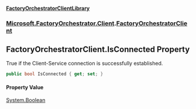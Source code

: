 #### [FactoryOrchestratorClientLibrary](./FactoryOrchestratorClientLibrary.md 'FactoryOrchestratorClientLibrary')
### [Microsoft.FactoryOrchestrator.Client](./Microsoft-FactoryOrchestrator-Client.md 'Microsoft.FactoryOrchestrator.Client').[FactoryOrchestratorClient](./Microsoft-FactoryOrchestrator-Client-FactoryOrchestratorClient.md 'Microsoft.FactoryOrchestrator.Client.FactoryOrchestratorClient')
## FactoryOrchestratorClient.IsConnected Property
True if the Client-Service connection is successfully established.  
```csharp
public bool IsConnected { get; set; }
```
#### Property Value
[System.Boolean](https://docs.microsoft.com/en-us/dotnet/api/System.Boolean 'System.Boolean')  
